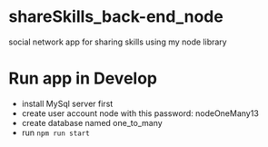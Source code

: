 # shareSkills_back-end_node
social network app for sharing skills using my node library
# Run app in Develop
- install MySql server first
- create user account node with this password: nodeOneMany13
- create database named one_to_many
- run `npm run start`

